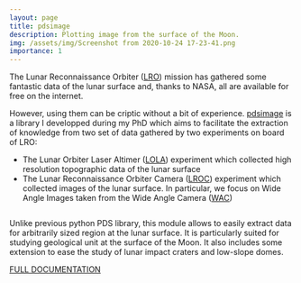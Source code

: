 ```yaml
---
layout: page
title: pdsimage
description: Plotting image from the surface of the Moon.
img: /assets/img/Screenshot from 2020-10-24 17-23-41.png
importance: 1
---
```


The Lunar Reconnaissance Orbiter ([LRO](https://github.com/cthorey/pdsimage)) mission has gathered some fantastic data of the lunar surface and, thanks to NASA, all are available for free on the internet.

However, using them can be criptic without a bit of experience. [pdsimage](https://pdsimage.readthedocs.io/en/master/index.html) is a library I developped during my PhD which aims to facilitate the extraction of knowledge from two set of data gathered by two experiments on board of LRO:

- The Lunar Orbiter Laser Altimer ([LOLA](http://lunar.gsfc.nasa.gov/lola/)) experiment which collected high resolution topographic data of the lunar surface 
- The Lunar Reconnaissance Orbiter Camera ([LROC](http://lroc.sese.asu.edu/about)) experiment which collected images of the lunar surface. In particular, we focus on Wide Angle Images taken from the Wide Angle Camera ([WAC](http://lroc.sese.asu.edu/images))

<div class="row">
    <div class="col-sm mt-3 mt-md-0">
        <img class="img-fluid rounded z-depth-1" src="{{ '/assets/img/crater.png' | relative_url }}" alt="" title="example image"/>
    </div>
</div>


Unlike previous python PDS library, this module allows to easily extract data for arbitrarily sized region at the lunar surface. It is particularly suited for studying geological unit at the surface
of the Moon. It also includes some extension to ease the study of lunar impact craters and low-slope domes.

[FULL DOCUMENTATION](http://pdsimage.readthedocs.org/)
